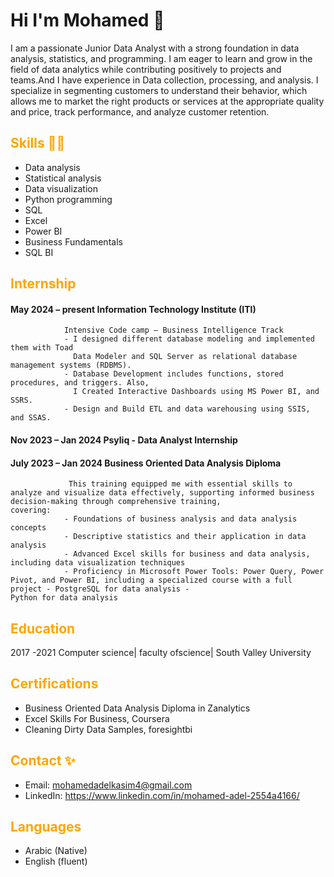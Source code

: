 # Hi I'm Mohamed 👋

  I am a passionate Junior Data Analyst with a strong foundation in data analysis, statistics, and programming. I am eager to learn and grow in the field of data analytics while 
  contributing positively to projects and teams.And I have experience in Data collection, processing, and analysis. I specialize in segmenting customers to understand their behavior,      which allows me to market the right products or services at the appropriate quality and price, track performance, and analyze customer retention.

## <span style="color:orange">Skills 👨‍💻</span> 
- Data analysis
- Statistical analysis
- Data visualization
- Python programming
- SQL
- Excel
- Power BI
- Business Fundamentals
- SQL BI

## <span style="color:orange">Internship</span>
#### May 2024 – present Information Technology Institute (ITI)
                Intensive Code camp – Business Intelligence Track
                - I designed different database modeling and implemented them with Toad
                  Data Modeler and SQL Server as relational database management systems (RDBMS).
                - Database Development includes functions, stored procedures, and triggers. Also,
                  I Created Interactive Dashboards using MS Power BI, and SSRS. 
                - Design and Build ETL and data warehousing using SSIS, and SSAS.
#### Nov 2023 – Jan 2024 Psyliq - Data Analyst Internship 
#### July 2023 – Jan 2024 Business Oriented Data Analysis Diploma 
                 This training equipped me with essential skills to analyze and visualize data effectively, supporting informed business decision-making through comprehensive training,                   covering: 
                - Foundations of business analysis and data analysis concepts 
                - Descriptive statistics and their application in data analysis 
                - Advanced Excel skills for business and data analysis, including data visualization techniques 
                - Proficiency in Microsoft Power Tools: Power Query, Power Pivot, and Power BI, including a specialized course with a full project - PostgreSQL for data analysis -                         Python for data analysis

## <span style="color:orange">Education</span>
  2017 -2021 Computer science| faculty ofscience| South Valley University

## <span style="color:orange">Certifications</span>
- Business Oriented Data Analysis Diploma in Zanalytics
- Excel Skills For Business, Coursera
- Cleaning Dirty Data Samples, foresightbi 

## <span style="color:orange">Contact ✨</span>
- Email: mohamedadelkasim4@gmail.com
- LinkedIn: https://www.linkedin.com/in/mohamed-adel-2554a4166/

## <span style="color:orange">Languages</span>
- Arabic (Native)
- English (fluent)
